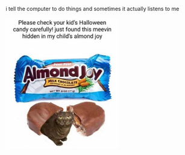i tell the computer to do things and sometimes it actually listens to me
<!--START_SECTION:update_image-->
<img src=https://raw.githubusercontent.com/sneakykestrel/sneakykestrel/main/.github/images/meevin.jpg height="" width="300" align=left alt=kitty />
<!--END_SECTION:update_image-->

